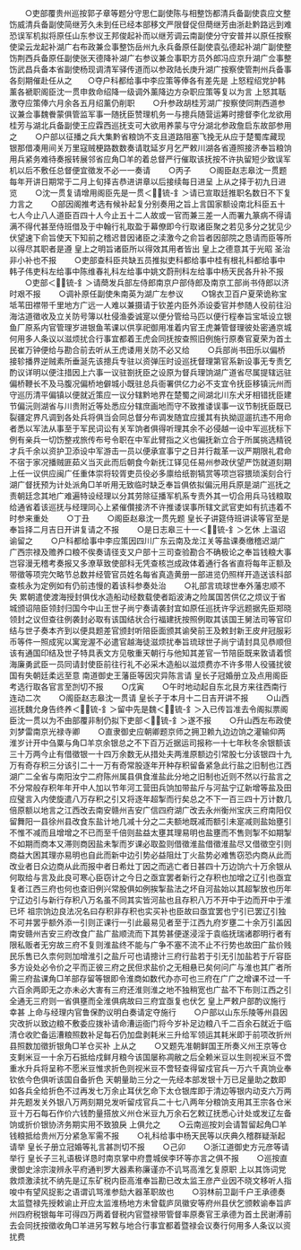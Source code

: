 <!-- { "loadSidebar": true } -->
　　○吏部覆贵州巡按郭子章等题分守思仁副使陈与相整饬都清兵备副使袁应文整饬威清兵备副使简继芳久未到任已经本部移文严限督促但蕳继芳由浙赴黔路远到难恐误军机拟将原任山东参议王邦俊起补而以继芳调云南副使分守安普并以原任按察使梁云龙起补湖广右布政兼佥事整饬岳州九永兵备原任副使袁弘德起补湖广副使整饬荆西兵备原任副使张天德降补湖广右参议兼佥事职方员外郎冯应京升湖广佥事整饬武昌兵备本省副使杨现调清军驿传道而以参政陆长庚升湖广按察使管荆州兵备事各刻期催赴任从之　　○夺户科都给事中李应策等俸各有差先是  上怒程绍党护韩薰各褫职阁臣沈一贯申救命绍降一级调外薰降边方杂职应策等复以为言  上怒其聒激夺应策俸六月余各五月绍薰仍削职
　　○升参政胡桂芳湖广按察使同荆西道参议兼佥事魏餋蒙俱管监军事一随抚臣赞理机务一与摠兵随营运筹时摠督李化龙欲用桂芳与湖北兵备副使王应霖西巡抚支可大欲用养蒙与守分湖北参政詹启东故部参用之
　　○户部以征播之兵大集黔省粮饷不支且道路阻塞飞挽无从应于楚蜀库藏现银那借凑用间关万里寇贼梗路数数奏请耽延岁月乞严敕川湖各省遵照接济奉旨粮饷用兵紧务难待奏报转展邻省应角□羊的着总督严行催取该抚按不许执留短少致误军机以后不敷任总督便宜徵发不必一一奏请
　　○丙子
　　○阁臣赵志皋沈一贯题每年开讲日期常于二月上旬择吉恭进讲章以后接续每日进呈  上从之择于初九日进览
　　○沈一贯复请增用阁臣先是一贯＜锍-釒＞请已宣取廷推职名数日不下复力言之
　　○部因阁推考选有候补起复分别奏用之旨上言国家额设南北科臣五十七人今止八人道臣百四十人今止五十二人故或一官而兼三差一人而署九篆病不得请满不得代甚至侍班借及于中翰行礼取盈于幕僚即今行取诸臣聚之若见多分之犹见少伏望速下俞旨使天下知前之稽迟昔因诸臣之渎激今之俞旨者因部院之恳请而臣等所以得尽其职者是遵  皇上之明旨诸臣所以得效其用者皆出  皇上之德意其于光昭  圣治非小补也不报
　　○吏部查科臣共缺五员推拟吏科都给事中桂有根礼科都给事中韩子伟吏科左给事中陈维春礼科左给事中姚文蔚刑科左给事中杨天民各升补不报
　　○吏部＜锍-釒＞请蕳发兵部左侍郎南京户部侍郎及南京工部尚书侍郎以济时艰不报
　　○调补原任副使朱南英为湖广左参议
　　○锦衣卫百户夏荣诡称宝坻苇田襟带千里地方广远一人难以兼摄请于钦差内臣外添设委官并参随人役前往沿海沽道徵收及立关防号簿以杜侵渔委诚寔以便分管给马匹以便行程奉旨宝坻设立银鱼厂原系内官管理岁进银鱼苇课以供享祀御用准着内官王虎兼管督理彼处密通京城何用多人条议以滋烦扰合行事宜都着王虎会同抚按查照旧例施行原奏官夏荣为首土民崔万钟便给与勘合前去听从王虎诿用关防不必又给
　　○兵部尚书田乐以偏桥接轸播界逆贼素所垂涎先该摠兵专驻以资弹压时设巡抚督理第官系新设事无专责乞酌议详明以便注措因上六事一议驻劄抚臣之设原为督兵理饷湖广道省尽属提辖远驻偏桥鞭长不及马腹况偏桥地僻城小既驻总兵衙署供亿力必不支宜令抚臣移镇沅州而守巡历清平偏镇以便就近策应一议分辖黔地界在楚蜀之间湖北川东犬牙相错抚臣建节偏沅则湖省与川贵附近等处悉应分辖庶画地而守不致推诿误事一议节制抚臣既已裂疆定界凡调到各处兵将俱当会同总督分布调发随宜应援其有执拗逗遛抗违不用命者悉以军法从事至于军民词讼有关军饷者俱得听理其余不必侵越一设中军巡抚标下例有亲兵一切饬整戎旅传布号令职在中军此臂指之义也偏抚新立合于所属挑选精锐才兵千余以资护卫添设中军游击一员以便承宣事宁之日并行裁革一议严期限礼君命不宿于家况播贼匪茹义当灭此而后朝食今新抚江铎见任易州参政伏望严饬就道刻期上任一议供应闽广任重体崇将较胥吏员役必多廪给纸劄犒赏等项岂容猥琐溪刻合行湖广督抚预为计处派角□羊听用无致临时缺乏奉旨俱依拟偏沅用兵原是湖广巡抚之责朝廷念其地广难遍特设经理以分其劳除征播军机系专责外其一切合用兵马钱粮取给通省着该巡抚与经理同心上紧催儹接济不许推诿误事所辖文武官吏如有抗违着不时参来重处
　　○丁丑
　　○阁臣赵皋沈一贯先题  皇长子讲筵侍班讲读等官至是奉旨择二月吉日开讲复请之不报
　　○是日志皋三十一＜锍-釒＞乞休  上温诏谕留之
　　○户科都给事中李应策因四川广东云南及龙江关等盐课奏缴稽迟湖广广西宗禄及赡养口粮不俟奏请径支又户部十三司查验勘合不确极论之奉旨钱粮大事岂容漫无稽考奏报又多潦草致使部科无凭查核岂成政体着通行各省直将每年正额及带徵等项完欠略节总数并经管官员姓名每省真造黄册一部进览仍照样开造送该科部查核永为定例如有仍前违慢的着该科参奏处治
　　○礼部言琉球世奉外藩忠顺不失  累朝遣使渡海授封俱伐水造船动经数载使者蹈波涛之险属国苦供亿之烦议于省城颁诏陪臣领封归国今中山王世子尚宁奏请袭封宜如原任巡抚许孚远题据先臣郑晓领封之议但查往例袭封必取有该国结状合行福建抚按照例取其该国王舅法司等官印结与世子奏本齐到以便具题差官颁封听陪臣面颁其谕癸前王及敕封新王皮弁冠服彩币等件一照成宪以寓宠渥不必遣官越海徒滋烦扰奉旨琉球世子尚宁请封具见恭顺但该有通国印结及世子特具表文方见敬重天朝行与他知其差官一节陪臣既来敦请着惯海廉勇武臣一员同请封使臣前往行礼不必采木造船以滋烦费亦不许多带人役骚扰彼国有失朝廷柔远至意  南道御史王藩臣等因灾异陈言请  皇长子冠婚册立及点用阁臣考选行取各官言至剀切不报
　　○戊寅
　　○午时地动起自东北艮方来往西南行连动二次
　　○阁臣赵志皋沈一贯请  皇长子于本月十二日吉开讲不报
　　○山西巡抚魏允身告终养＜锍-釒＞留中先是魏＜锍-釒＞入已传旨准去令阁拟票阁臣沈一贯以为不由部覆非制仍拟下吏部＜锍-釒＞遂不报
　　○升山西左布政使刘梦雷南京光禄寺卿
　　○直隶御史应朝卿题京师之拥卫赖九边边饷之灌输仰两淮岁计开中刍粟与角□羊京余银总之不下百万近据运司报称一十七年秋冬余银额该三十万两今止有借徵银一十四万余数无从措处夫两淮原额边引常股七分该银四十九万有奇存积三分该引二十一万有奇常股逐年开种存积留备紧急此行盐之旧制也江西湖广二全省与南阳汝宁二府陈州属县俱食淮盐此分地之旧制也近则不然以行盐言之不分常般存积年年开中人加以节年河工营田兵饷加带盐斤与河盐宁辽新增等盐及田应璧言入内使旋遣八万存积之引又将逐年超掣而行矣总之不下一百三四十万计数几倍原额以地言之江西改去南安赣州吉安广信四府湖广改去永州衡州宝庆三府南阳仅留舞阳一县徐州县改食东盐计地几减十分之二夫额地既减而额引未寔减则盐始壅引不惟不减而且增增之不已而至千倍则盐益太壅其理易明也盐壅而不售则掣不如期掣不如期而商本又滞则商因盐未掣而岁课必取盈则借徵淮盐借徵淮盐尽又借徵空引则商益大困其理亦易明也自此而新中边引势必益阻灶丁火盐势必难售窃恐内商从此而改业者日众边商从此而报中者日希灶丁因之而逃亡者日甚四十万边饷六十万余银从何取给与言及此良可寒心臣窃计之今日之亟宜罢者新行之存积也加增之辽引也亟宜复者江西三府也何也查旧例兴常股俱如例挨掣盐法之坏自河盐始以其超掣放也历年宁辽边引与新行存积八万名虽不同其实皆河盐也且存积八万不开中于边而开中于淮已坏  祖宗饷边良法况名曰存积非存积也实买补也臣故曰亟宜罢也宁引已罢辽引独不可并罢乎额外添一引则正课行一引此最易见者至于江西九府岁壅二十余万引盖因南安赣州吉安三府改食广盐广盐顺流而下其势甚便遂浸淫于袁临抚瑞诸郡明行者有限私贩者无穷故三府不复则淮盐终不能与广争不塞不流不止不行势也故田广盐价贱民乐售已久柰何则加增淮引之盐斤可也请摠计三府行盐若于引无引加盐若于斤容臣多方设处必令价之平而正彼三府之民但求盐价之无相悬已矣何问广与淮也其广者所需三府盐课角□羊部存留等银即令淮商如数代办亦可也三府在广广之增课不过一千六百余两即无之亦未必大害有三府还淮则淮之地不独稍宽也广盐不下布则江西之引全通无三府则一省俱壅而全淮俱病故曰三府宜亟复也伏乞  皇上严敕户部酌议施行幸甚  上命与经理内官鲁保酌议明白奏请定夺施行
　　○户部以山东乐陵等州县因灾改折以致边粮不敷委应拨补请命漕运衙门将今岁补足边粮八千二百余石就近于临清仓收贮备运漕粮照数补足每石仍加盘剥耗米三升给军领运其耗米即于前项改折州县照数加徵折银角□羊仓买补  上从之
　　○又题先准朝鲜国王所奏义州王京等仓支剩米豆一十余万石抵给戍鲜月粮今该国屡称凋敝之后全赖米豆以生则视米豆不啻重水升兵将呈称不愿米豆惟求折色则视米豆不啻轻查得留戍官兵一万六千真饷业奉钦依今色俱听该国自备折色  天朝量助三分之一先经本部发银十万已足量助之数即如各兵全给折色不过再发七万余止耳伏乞命下太仓银库即于清边等银内动支六万两并先题发关外银八万两刻期兑发听留戍官兵二十七八两年分粮饷支用其王宗各仓米豆十万石每石作价六钱酌量搭放义州仓米豆九万余石乞敕辽抚悉心计处或发辽左备饷或折价银协济务期实用不致狼戾  上俱允之
　　○云南巡按刘会请暂留起角□羊钱粮抵给贵州万分紧急军需不报
　　○礼科给事中杨天民等以庆典久稽群疑渐起请举  皇长子册立冠婚等礼言甚剀切不报
　　○己卯
　　○浙江道御史方元彦等请举行  皇长子三礼语极详恳时南京掌中府豊城侯李环等亦言之俱不报
　　○巡按直隶御史涂宗浚辨永平府通判罗大器素称廉谨亦不讥骂高淮乞复原职  上以其饰词党救烦激渎扰不纳先是辽东矿税内臣高淮奉旨勘已改太监王彦产业因不晓文移听人指唆中有望风捉影之语谓讥骂淮参劾大器革职故也
　　○羽林前卫副千户王承德奏太监暨禄先授敕谕止开应太监淮杨地方未曾载庐凤徽安等府州县伏乞颁敕谕奉旨庐州四府税银每年可得四万两着督税内官暨禄带管督率原奏官王承德为首土民谢溥前去会同抚按徵收角□羊进另写敕与地合行事宜都着暨禄会议奏行何用多人条议以资扰费
